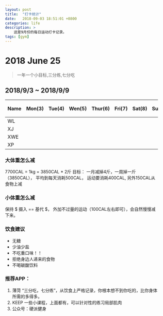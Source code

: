```yaml
---
layout: post
title:  "打卡统计"
date:   2018-09-03 18:51:01 +0800
categories: life
description: >
    这是9月份的每日运动打卡记录。 
tags: [gym] 
---
```


# 2018 June 25
> 一年一个小目标,三分练,七分吃
## 2018/9/3  ~  2018/9/9

| Name | Mon(3) | Tue(4)  | Wen(5) | Thur(6)| Fri(7) | Sat(8) | Sun(9) | 红包|
|:----|:----|:----|:----|:----|:-----| ----|:-----|:--- |
| WL  |||||||||
| XJ  |||||||||
| XWE |||||||||
| XP  |||||||||

### 大体重怎么减
7700CAL = 1kg = 3850CAL * 2斤
目标： 一月减掉4斤，一周掉一斤（3850CAL），
平均到每天消耗500CAL， 运动要消耗400CAL,  另外150CAL从食物上减

### 小体重怎么减
保持  $ 摄入 ==  基代 $， 外加不过量的运动（100CAL左右即可），会自然慢慢减下来。

### 饮食建议
 - 无糖
 - 少油少盐
 - 不吃重口味！！
 - 拒绝身边人递来的食物
 - 不喝碳酸饮料

### 推荐APP：
1. 薄菏
   “三分吃，七分练”，从饮食上严格记录，你根本想不到你吃的，比你身体所需的多得多。
2. KEEP
   一些小课程，上面都有，可以针对性的练习局部肌肉
3. 公众号：硬派健身
